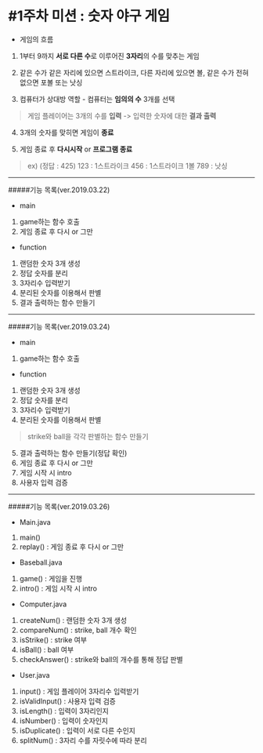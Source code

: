 #1주차 미션 : 숫자 야구 게임
=====================================================

- 게임의 흐름

1. 1부터 9까지 **서로 다른 수**로 이루어진 **3자리**의 수를 맞추는 게임

2. 같은 수가 같은 자리에 있으면 스트라이크, 다른 자리에 있으면 볼, 같은 수가
 전혀 없으면 포볼 또는 낫싱

3. 컴퓨터가 상대방 역할 - 컴퓨터는 **임의의 수** 3개를 선택
> 게임 플레이어는 3개의 수를 **입력** -> 입력한 숫자에 대한 **결과 출력**

4. 3개의 숫자를 맞히면 게임이 **종료**

5. 게임 종료 후 **다시시작** or **프로그램 종료**

>ex) (정답 : 425)
>123 : 1스트라이크
>456 : 1스트라이크 1볼
>789 : 낫싱

----------------------------------------------------

#####기능 목록(ver.2019.03.22)

- main
1. game하는 함수 호출
2. 게임 종료 후 다시 or 그만

- function
1. 랜덤한 숫자 3개 생성
2. 정답 숫자를 분리
3. 3자리수 입력받기
4. 분리된 숫자를 이용해서 판별
5. 결과 출력하는 함수 만들기

-----------------------------------------------------

#####기능 목록(ver.2019.03.24)

- main
1. game하는 함수 호출

- function
1. 랜덤한 숫자 3개 생성
2. 정답 숫자를 분리
3. 3자리수 입력받기
4. 분리된 숫자를 이용해서 판별
>strike와 ball을 각각 판별하는 함수 만들기
5. 결과 출력하는 함수 만들기(정답 확인)
6. 게임 종료 후 다시 or 그만
7. 게임 시작 시 intro
8. 사용자 입력 검증

-----------------------------------------------------

#####기능 목록(ver.2019.03.26)

- Main.java
1. main()
2. replay() : 게임 종료 후 다시 or 그만

- Baseball.java
1. game()   : 게임을 진행
2. intro()  : 게임 시작 시 intro

- Computer.java
1. createNum()      : 랜덤한 숫자 3개 생성
2. compareNum()     : strike, ball 개수 확인
3. isStrike()       : strike 여부
4. isBall()         : ball 여부
5. checkAnswer()    : strike와 ball의 개수를 통해 정답 판별

- User.java
1. input()          : 게임 플레이어 3자리수 입력받기
2. isValidInput()   : 사용자 입력 검증
3. isLength()       : 입력이 3자리인지
4. isNumber()       : 입력이 숫자인지
5. isDuplicate()    : 입력이 서로 다른 수인지
6. splitNum()       : 3자리 수를 자릿수에 따라 분리
